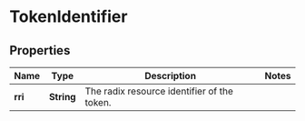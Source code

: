 

# TokenIdentifier


## Properties

Name | Type | Description | Notes
------------ | ------------- | ------------- | -------------
**rri** | **String** | The radix resource identifier of the token. | 



